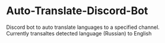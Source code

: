 # Auto-Translate-Discord-Bot

Discord bot to auto translate languages to a specified channel. <br>
Currently transaltes detected language (Russian) to English
